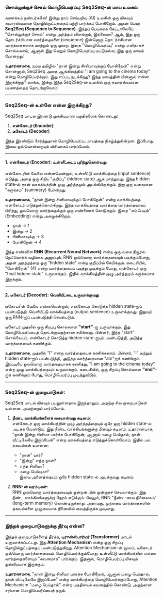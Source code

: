 ### **சொல்லுக்குச் சொல் மொழிபெயர்ப்பு: Seq2Seq-ன் மாய உலகம்**

வணக்கம் நண்பர்களே! இன்று நாம் செய்யறிவு (AI) உலகின் ஒரு மிகவும் சுவாரஸ்யமான தொழில்நுட்பத்தைப் பற்றி பார்க்கப் போகிறோம். அதன் பெயர் **Seq2Seq (Sequence to Sequence)**. இந்தப் பெயரைக் கேட்டாலேயே "சொல்லுக்குச் சொல்" என்று அர்த்தம் விளங்கும், இல்லையா? ஆம், இது ஒரு தொடர்ச்சியான வார்த்தைகளை (sequence) இன்னொரு தொடர்ச்சியான வார்த்தைகளாக மாற்றும் ஒரு முறை. இதை "மொழிபெயர்ப்பு" என்று எளிதாகச் சொல்லலாம், ஆனால் இது வெறும் மொழிபெயர்ப்பு மட்டுமல்ல; இது ஒரு மாயம் போன்றது!

**உதாரணமாக,** நம்ம தமிழில் "நான் இன்று சினிமாவுக்குப் போகிறேன்" என்று சொன்னால், Seq2Seq அதை ஆங்கிலத்தில் "I am going to the cinema today" என்று மொழிபெயர்க்கும். இது எப்படி நடக்கிறது? இந்த மாயத்தின் பின்னால் என்ன இருக்கிறது? வாங்க, இன்று இந்த Seq2Seq-ன் உலகில் ஒரு சுவாரஸ்யமான பயணத்தைத் தொடங்குவோம்!

---

### **Seq2Seq-ன் உள்ளே என்ன இருக்கிறது?**

Seq2Seq மாடல் இரண்டு முக்கியமான பகுதிகளைக் கொண்டது:
1. **என்கோடர் (Encoder)**
2. **டீகோடர் (Decoder)**

இந்த இரண்டும் சேர்ந்துதான் மொழிபெயர்ப்பு மாயத்தை நிகழ்த்துகின்றன. இப்போது இவை ஒவ்வொன்றையும் விரிவாகப் பார்ப்போம்.

---

#### **1. என்கோடர் (Encoder): உள்ளீட்டைப் புரிந்துகொள்வது**

என்கோடரின் வேலை என்னவென்றால், உள்ளீட்டு வாக்கியத்தை (input sentence) எடுத்து, அதை ஒரு சிறிய "குறிப்பு" (hidden state) ஆக மாற்றுவது. இந்த hidden state-ல் தான் வாக்கியத்தின் முழு அர்த்தமும் அடங்கியிருக்கும். இது ஒரு வகையான "சுருக்கம்" (summary) போன்றது.

**உதாரணமாக,** "நான் இன்று சினிமாவுக்குப் போகிறேன்" என்ற வாக்கியத்தை என்கோடர் எடுத்துக்கொள்கிறது. இந்த வாக்கியத்தை வார்த்தை வார்த்தையாகப் பிரித்து, ஒவ்வொரு வார்த்தைக்கும் ஒரு எண்ணைக் கொடுக்கும். இதை "எம்பெடிங்" (Embedding) என்று அழைக்கிறோம்.

- நான் → 1  
- இன்று → 2  
- சினிமாவுக்கு → 3  
- போகிறேன் → 4  

இந்த எண்களை **RNN (Recurrent Neural Network)** என்ற ஒரு வகை நியூரல் நெட்வொர்க் வழியாக அனுப்பும். RNN ஒவ்வொரு வார்த்தையையும் படிக்கும்போது, அதன் அர்த்தத்தை ஒரு "hidden state" என்ற குறிப்பில் சேமிக்கும். கடைசியில், "போகிறேன்" (4) என்ற வார்த்தையைப் படித்து முடிக்கும் போது, என்கோடர் ஒரு "final hidden state" உருவாக்கும். இதில் வாக்கியத்தின் முழு அர்த்தமும் சுருக்கமாக இருக்கும்.

---

#### **2. டீகோடர் (Decoder): வெளியீட்டை உருவாக்குவது**

டீகோடரின் வேலை என்னவென்றால், என்கோடர் கொடுத்த hidden state-ஐப் பயன்படுத்தி, வெளியீட்டு வாக்கியத்தை (output sentence) உருவாக்குவது. இதுவும் ஒரு RNN-ஐப் பயன்படுத்தி செயல்படும்.

டீகோடர் முதலில் ஒரு சிறப்பு சொல்லான **"start"**-ஐ உருவாக்கும். இது மொழிபெயர்ப்பைத் தொடங்குவதற்கான சமிக்ஞை. பின்னர், இந்த "start" சொல்லையும், என்கோடர் கொடுத்த hidden state-ஐயும் பயன்படுத்தி, அடுத்த வார்த்தையைக் கணிக்கும்.

**உதாரணமாக,** முதலில் "I" என்ற வார்த்தையைக் கணிக்கலாம். பின்னர், "I" மற்றும் hidden state-ஐப் பயன்படுத்தி, அடுத்த வார்த்தையான "am"ஐக் கணிக்கும். இப்படியே ஒவ்வொரு வார்த்தையாகக் கணித்து, "I am going to the cinema today" என்ற முழு வாக்கியத்தையும் உருவாக்கும். கடைசியில், ஒரு சிறப்பு சொல்லான **"end"**-ஐக் கணிக்கும் போது, மொழிபெயர்ப்பு முடிந்துவிடும்.

---

### **Seq2Seq-ன் குறைபாடுகள்:**

Seq2Seq மாடல் மிகவும் பயனுள்ளதாக இருந்தாலும், அதற்கு சில குறைபாடுகள் உள்ளன. அவற்றைப் பார்ப்போம்.

1. **நீண்ட வாக்கியங்களைக் கையாள்வது கடினம்:**  
   என்கோடர் ஒரு வாக்கியத்தின் முழு அர்த்தத்தையும் ஒரே ஒரு hidden state-ல் அடக்க வேண்டும். இது நீண்ட வாக்கியங்களுக்கு மிகவும் கடினம். உதாரணமாக, "நான் இன்று சினிமா பார்க்க போகிறேன், ஆனால் மழை பெய்தால், நான் வீட்டிலேயே இருப்பேன்" என்ற வாக்கியத்தை எடுத்துக்கொள்வோம். இதில் பல தகவல்கள் உள்ளன:
   - "நான்" யார்?  
   - "இன்று" எந்த நாள்?  
   - எந்த சினிமா?  
   - மழை பெய்யுமா?  
   இவை அனைத்தையும் ஒரே hidden state-ல் அடக்குவது கடினம்.

2. **RNN-ன் வரம்புகள்:**  
   RNN ஒவ்வொரு வார்த்தையையும் ஒன்றன் பின் ஒன்றாகச் செயலாக்கும். இது நீண்ட வாக்கியங்களுக்கு நேரம் எடுக்கும். மேலும், RNN "நீண்ட-கால நினைவகம்" (long-term memory) கொண்டிருக்காது. அதாவது, முந்தைய வார்த்தைகளின் தகவல்களை முழுமையாக நினைவில் வைத்திருக்க முடியாது.

---

### **இந்தக் குறைபாடுகளுக்கு தீர்வு என்ன?**

இந்தக் குறைபாடுகளைத் தீர்க்க, **டிரான்ஸ்பார்மர் (Transformer)** மாடல் உருவாக்கப்பட்டது. இது **Attention Mechanism** என்ற ஒரு சிறப்பு தொழில்நுட்பத்தைப் பயன்படுத்துகிறது. Attention Mechanism-ன் மூலம், டீகோடர் ஒவ்வொரு வார்த்தையையும் மொழிபெயர்க்கும்போது, உள்ளீட்டு வாக்கியத்தின் எல்லா வார்த்தைகளையும் "கவனமாக" பார்க்கும். இதனால், மொழிபெயர்ப்பு மிகவும் துல்லியமாக இருக்கும்.

**உதாரணமாக,** "நான் இன்று சினிமா பார்க்க போகிறேன், ஆனால் மழை பெய்தால், நான் வீட்டிலேயே இருப்பேன்" என்ற வாக்கியத்தை மொழிபெயர்க்கும்போது, Attention Mechanism "மழை பெய்தால்" என்ற பகுதியைக் கவனத்தில் கொண்டு, அதற்கான சரியான மொழிபெயர்ப்பைத் தரும்.




